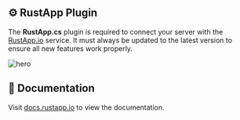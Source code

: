 ## ⚙️ RustApp Plugin
The **RustApp.cs** plugin is required to connect your server with the [RustApp.io](https://rustapp.io/) service. It must always be updated to the latest version to ensure all new features work properly.

![hero](https://r2.rustapp.io/umod/gui_1.jpg)

## 📖 Documentation
Visit [docs.rustapp.io](https://docs.rustapp.io/) to view the documentation.
